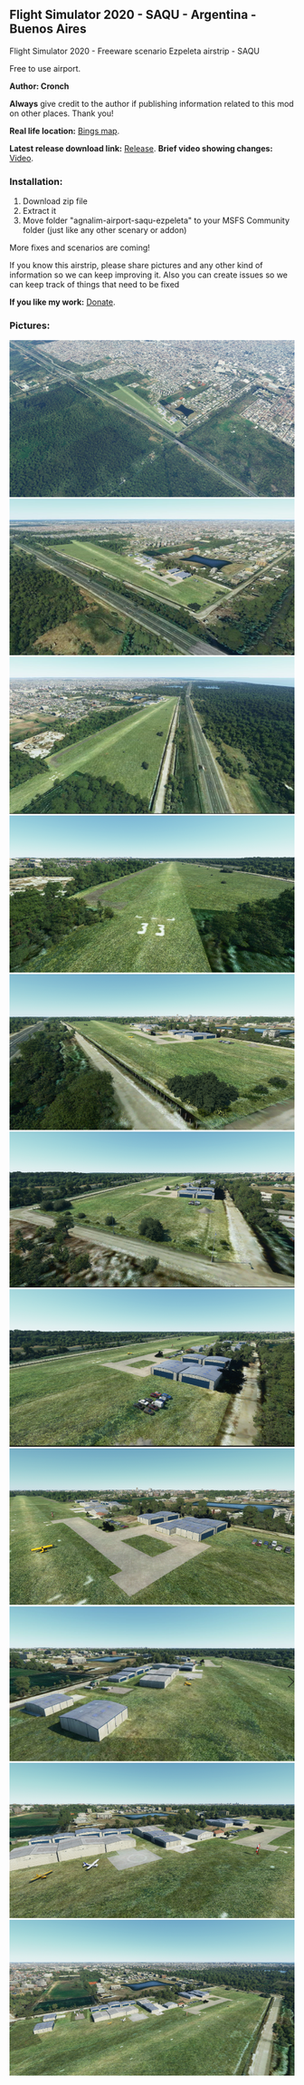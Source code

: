 ## Flight Simulator 2020 - SAQU - Argentina - Buenos Aires

Flight Simulator 2020 - Freeware scenario Ezpeleta airstrip - SAQU

Free to use airport.

**Author: Cronch**

**Always** give credit to the author if publishing information related to this mod on other places. Thank you!

**Real life location:** [Bings map](https://www.bing.com/maps?osid=a9a12c7f-25f0-4d94-af79-ad4791eb2d5a&cp=-34.745394~-58.205139&lvl=18&style=h&v=2&sV=2&form=S00027).

**Latest release download link:** [Release](https://github.com/Cronch/fs2020-saqu-scenary/releases/download/0.1.0/saqu-ezp-agnalim-0.1.0.zip). 
**Brief video showing changes:** [Video](https://www.youtube.com/watch?v=vgfBa01RB9M). 

### Installation:

1. Download zip file
2. Extract it
3. Move folder "agnalim-airport-saqu-ezpeleta" to your MSFS Community folder (just like any other scenary or addon)

More fixes and scenarios are coming!

If you know this airstrip, please share pictures and any other kind of information so we can keep improving it. Also you can create issues so we can keep track of things that need to be fixed

**If you like my work:** [Donate](https://paypal.me/GastonLeonardoG). 

### Pictures:
![alt text](https://github.com/Cronch/fs2020-saqu-scenary/blob/gh-pages/Annotation%202020-09-02%20111640.png "Logo Title Text 1")
![alt text](https://github.com/Cronch/fs2020-saqu-scenary/blob/gh-pages/Annotation%202020-09-02%20111740.png "Logo Title Text 1")
![alt text](https://github.com/Cronch/fs2020-saqu-scenary/blob/gh-pages/Annotation%202020-09-02%20111757.png "Logo Title Text 1")
![alt text](https://github.com/Cronch/fs2020-saqu-scenary/blob/gh-pages/Annotation%202020-09-02%20111809.png "Logo Title Text 1")
![alt text](https://github.com/Cronch/fs2020-saqu-scenary/blob/gh-pages/Annotation%202020-09-02%20111821.png "Logo Title Text 1")
![alt text](https://github.com/Cronch/fs2020-saqu-scenary/blob/gh-pages/Annotation%202020-09-02%20111833.png "Logo Title Text 1")
![alt text](https://github.com/Cronch/fs2020-saqu-scenary/blob/gh-pages/Annotation%202020-09-02%20111845.png "Logo Title Text 1")
![alt text](https://github.com/Cronch/fs2020-saqu-scenary/blob/gh-pages/Annotation%202020-09-02%20111858.png "Logo Title Text 1")
![alt text](https://github.com/Cronch/fs2020-saqu-scenary/blob/gh-pages/Annotation%202020-09-02%20111910.png "Logo Title Text 1")
![alt text](https://github.com/Cronch/fs2020-saqu-scenary/blob/gh-pages/Annotation%202020-09-02%20111921.png "Logo Title Text 1")
![alt text](https://github.com/Cronch/fs2020-saqu-scenary/blob/gh-pages/Annotation%202020-09-02%20111934.png "Logo Title Text 1")
